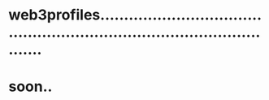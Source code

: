 # web3profiles..............................................................................................
# soon..
